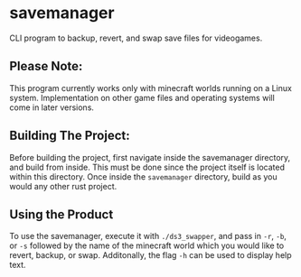 # savemanager
CLI program to backup, revert, and swap save files for videogames.

## Please Note:
This program currently works only with minecraft worlds running on a Linux system. Implementation on other game files and operating systems will come in later versions.

## Building The Project:
Before building the project, first navigate inside the savemanager directory, and build from inside. This must be done since the project itself is located within this directory. Once inside the `savemanager` directory, build as you would any other rust project. 

## Using the Product
To use the savemanager, execute it with `./ds3_swapper`, and pass in `-r`, `-b`, or `-s` followed by the name of the minecraft world which you would like to revert, backup, or swap. Additonally, the flag `-h` can be used to display help text.
